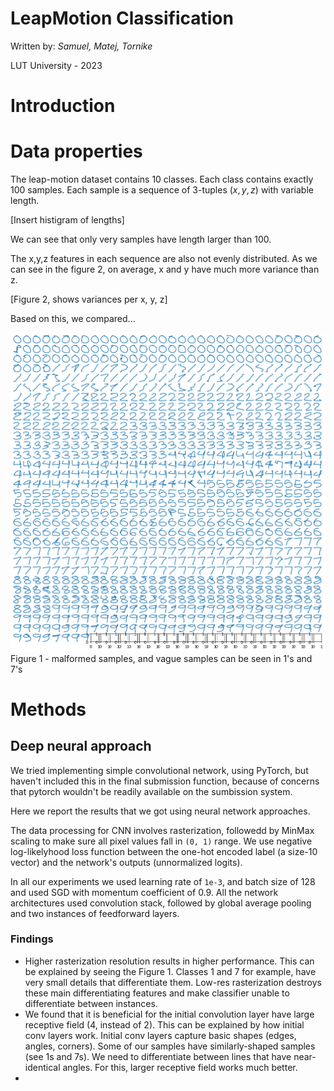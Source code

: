# LeapMotion Classification

Written by: *Samuel, Matej, Tornike*

LUT University - 2023

# Introduction


# Data properties

The leap-motion dataset contains 10 classes. Each class contains exactly 100 samples. Each sample is a sequence of 3-tuples $(x,y,z)$ with variable length. 

[Insert histigram of lengths]

We can see that only very samples have length larger than 100. 

The x,y,z features in each sequence are also not evenly distributed. As we can see in the figure 2, on average, x and y have much more variance than z. 

[Figure 2, shows variances per x, y, z]

Based on this, we compared...



![Figure 1](assets/image.png)
Figure 1 - malformed samples, and vague samples can be seen in 1's and 7's

# Methods

## Deep neural approach

We tried implementing simple convolutional network, using PyTorch, but haven't included this in the final submission function, because of concerns that pytorch wouldn't be readily available on the sumbission system. 

Here we report the results that we got using neural network approaches.

The data processing for CNN involves rasterization, followedd by MinMax scaling to make sure all pixel values fall in `(0, 1)` range. We use negative log-likelyhood loss function between the one-hot encoded label (a size-10 vector) and the network's outputs (unnormalized logits).

In all our experiments we used learning rate of `1e-3`, and batch size of 128 and used SGD with momentum coefficient of 0.9. All the network architectures used convolution stack, followed by global average pooling and two instances of feedforward layers. 


### Findings

- Higher rasterization resolution results in higher performance. This can be explained by seeing the Figure 1. Classes 1 and 7 for example, have very small details that differentiate them. Low-res rasterization destroys these main differentiating features and make classifier unable to differentiate between instances.
- We found that it is beneficial for the initial convolution layer have large receptive field (4, instead of 2). This can be explained by how initial conv layers work. Initial conv layers capture basic shapes (edges, angles, corners). Some of our samples have similarly-shaped samples (see 1s and 7s). We need to differentiate between lines that have near-identical angles. For this, larger receptive field works much better.
- 



# 